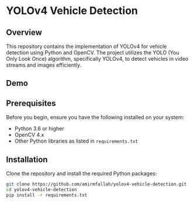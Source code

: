 # YOLOv4 Vehicle Detection

## Overview

This repository contains the implementation of YOLOv4 for vehicle detection using Python and OpenCV. The project utilizes the YOLO (You Only Look Once) algorithm, specifically YOLOv4, to detect vehicles in video streams and images efficiently.

## Demo

## Prerequisites

Before you begin, ensure you have the following installed on your system:

- Python 3.6 or higher
- OpenCV 4.x
- Other Python libraries as listed in `requirements.txt`

## Installation

Clone the repository and install the required Python packages:

```bash
git clone https://github.com/amirmfallah/yolov4-vehicle-detection.git
cd yolov4-vehicle-detection
pip install -r requirements.txt
```
